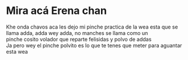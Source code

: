 # Mira acá Erena chan
Khe onda chavos aca les dejo mi pinche practica de la wea esta
que se llama adda, adda wey adda, no manches se llama como un<br>
pinche cosito volador que reparte felisidas y polvo de addas<br>
Ja pero wey el pinche polvito es lo que te tenes que meter para
aguantar esta wea
